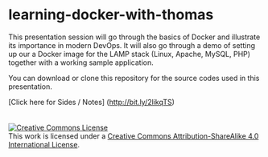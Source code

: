 # learning-docker-with-thomas

This presentation session will go through the basics of Docker and illustrate its importance in modern DevOps. It will also go through a demo of setting up our a Docker image for the LAMP stack (Linux, Apache, MySQL, PHP) together with a working sample application.

You can download or clone this repository for the source codes used in this presentation.

[Click here for Sides / Notes] (http://bit.ly/2likqTS)
<br /><br /><br />
<a rel="license" href="http://creativecommons.org/licenses/by-sa/4.0/"><img alt="Creative Commons License" style="border-width:0" src="https://i.creativecommons.org/l/by-sa/4.0/88x31.png" /></a><br />This work is licensed under a <a rel="license" href="http://creativecommons.org/licenses/by-sa/4.0/">Creative Commons Attribution-ShareAlike 4.0 International License</a>.

